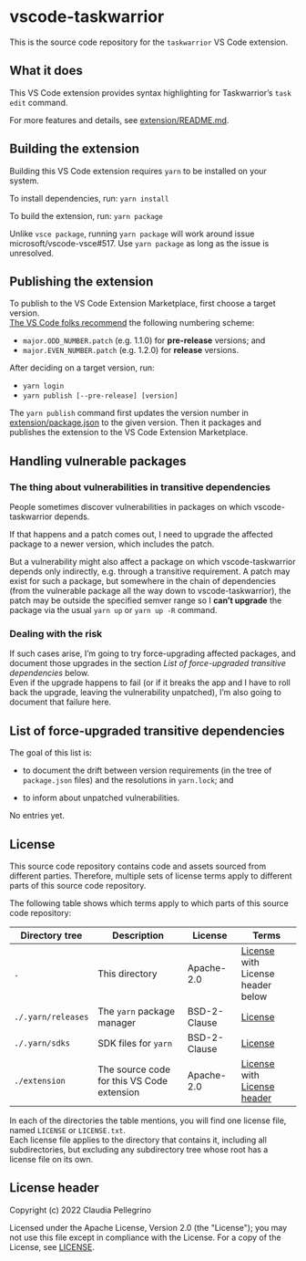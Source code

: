 # vscode-taskwarrior

This is the source code repository for the `taskwarrior` VS Code extension.

## What it does

This VS Code extension provides syntax highlighting for Taskwarrior’s `task edit` command.

For more features and details, see [extension/README.md](./extension/README.md).

## Building the extension

Building this VS Code extension requires `yarn` to be installed on your system.

To install dependencies, run: `yarn install`

To build the extension, run: `yarn package`

Unlike `vsce package`, running `yarn package` will work around issue microsoft/vscode-vsce#517.
Use `yarn package` as long as the issue is unresolved.

## Publishing the extension

To publish to the VS Code Extension Marketplace, first choose a target version.  
[The VS Code folks recommend](https://code.visualstudio.com/api/working-with-extensions/publishing-extension#prerelease-extensions) the following numbering scheme:

- `major.ODD_NUMBER.patch` (e.g. 1.1.0) for **pre-release** versions; and
- `major.EVEN_NUMBER.patch` (e.g. 1.2.0) for **release** versions.

After deciding on a target version, run:

- `yarn login`
- `yarn publish [--pre-release] [version]`

The `yarn publish` command first updates the version number in [extension/package.json](./extension/package.json) to the given version. Then it packages and publishes the extension to the VS Code Extension Marketplace.

## Handling vulnerable packages

### The thing about vulnerabilities in transitive dependencies

People sometimes discover vulnerabilities in packages on which
vscode-taskwarrior depends.

If that happens and a patch comes out, I need to upgrade the
affected package to a newer version, which includes the patch.

But a vulnerability might also affect a package on which
vscode-taskwarrior depends only indirectly, e.g. through a
transitive requirement. A patch may exist for such a package, but
somewhere in the chain of dependencies (from the vulnerable package
all the way down to vscode-taskwarrior), the patch may be
outside the specified semver range so I **can’t upgrade** the
package via the usual `yarn up` or `yarn up -R` command.

### Dealing with the risk

If such cases arise, I’m going to try force-upgrading affected
packages, and document those upgrades in the section
_List of force-upgraded transitive dependencies_ below.  
Even if the upgrade happens to fail (or if it breaks the app and I
have to roll back the upgrade, leaving the vulnerability unpatched),
I’m also going to document that failure here.

## List of force-upgraded transitive dependencies

The goal of this list is:

- to document the drift between version requirements (in the tree
  of `package.json` files) and the resolutions in `yarn.lock`; and

- to inform about unpatched vulnerabilities.

<!-- Remove this line when adding the first entry: -->No entries yet.

<!--
I have preserved the order in which I have applied the upgrades.
The list starts with the first upgrade and ends with the latest one.
-->

<!--
### Vulnerability in …………, dependency of ………… v…………

I have manually bumped `…………`’s dependency `…………` to
v………… in order to bump the transitive dependency `…………` to v…………:

```shell
yarn set resolution --save …………@npm:………… …………
```

(Remove this section once an upgrade to `…………` is available
that depends on ………… v………… or higher.)
-->

## License

This source code repository contains code and assets sourced from different parties. Therefore, multiple sets of license terms apply to different parts of this source code repository.

The following table shows which terms apply to which parts of this source code repository:

| Directory tree | Description | License | Terms |
|---|---|---|---|
| `.` | This directory | Apache-2.0 | [License](./LICENSE)<br>with License header below |
| `./.yarn/releases` | The `yarn` package manager | BSD-2-Clause | [License](./.yarn/releases/LICENSE) |
| `./.yarn/sdks` | SDK files for `yarn` | BSD-2-Clause | [License](./.yarn/sdks/LICENSE) |
| `./extension` | The source code for this VS Code extension | Apache-2.0 | [License](./extension/LICENSE.txt)<br>with [License header](./extension/README.md#license) |

In each of the directories the table mentions, you will find one license file, named `LICENSE` or `LICENSE.txt`.  
Each license file applies to the directory that contains it, including all subdirectories, but excluding any subdirectory tree whose root has a license file on its own.

## License header

Copyright (c) 2022 Claudia Pellegrino

Licensed under the Apache License, Version 2.0 (the "License");
you may not use this file except in compliance with the License.
For a copy of the License, see [LICENSE](LICENSE).
